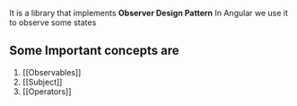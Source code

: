 It is a library  that implements **Observer Design Pattern**
In Angular we use it to observe some states

## Some Important concepts are
1) [[Observables]]
2) [[Subject]]
3) [[Operators]]
